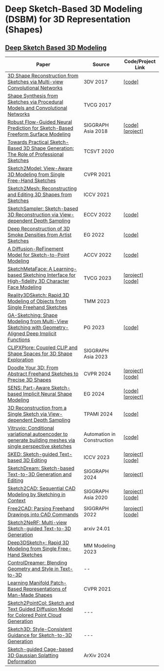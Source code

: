 # Deep Sketch-Based 3D Modeling (DSBM) for 3D Representation (Shapes)
## [Deep Sketch Based 3D Modeling](https://docs.google.com/spreadsheets/d/1uzk5veyd1NCjkYK5tiwvx1yG_2nv57keYSKqyuaprFk/edit?usp=sharing)

| Paper | Source | Code/Project Link  |
| --- | --- | --- |
| [3D Shape Reconstruction from Sketches via Multi-view Convolutional Networks](https://arxiv.org/pdf/1707.08390) | 3DV 2017 | [[code]](https://github.com/happylun/SketchModeling) |
| [Shape Synthesis from Sketches via Procedural Models and Convolutional Networks](http://www.meyumer.com/pdfs/shapepmconvnet.pdf) | TVCG 2017 |  |
| [Robust Flow-Guided Neural Prediction for Sketch-Based Freeform Surface Modeling](http://haopan.github.io/papers/SketchCNN.pdf) | SIGGRAPH Asia 2018 | [[code]](https://github.com/Enigma-li/SketchCNN) [[project]](http://haopan.github.io/sketchCNN.html) |
| [Towards Practical Sketch-Based 3D Shape Generation: The Role of Professional Sketches](https://ieeexplore.ieee.org/abstract/document/9272370) | TCSVT 2020 |  |
| [Sketch2Model: View-Aware 3D Modeling from Single Free-Hand Sketches](https://arxiv.org/abs/2105.06663) | CVPR 2021 |  |
| [Sketch2Mesh: Reconstructing and Editing 3D Shapes from Sketches](https://arxiv.org/abs/2104.00482v1) | ICCV 2021 |  |
| [SketchSampler: Sketch-based 3D Reconstruction via View-dependent Depth Sampling](https://arxiv.org/abs/2208.06880) | ECCV 2022 | [[code]](https://github.com/cjeen/sketchsampler) |
| [Deep Reconstruction of 3D Smoke Densities from Artist Sketches](https://hal.science/hal-03711264/file/paper1012_CRC.pdf) | EG 2022 | [[code]](https://github.com/byungsook/sketch2fluid) |
| [A Diffusion-ReFinement Model for Sketch-to-Point Modeling](https://openaccess.thecvf.com/content/ACCV2022/papers/Kong_A_Diffusion-ReFinement_Model_for_Sketch-to-Point_Modeling_ACCV_2022_paper.pdf)| ACCV 2022 | [[code]](https://github.com/Walterkd/diffusion-refine-sketch2point) |
| [SketchMetaFace: A Learning-based Sketching Interface for High-fidelity 3D Character Face Modeling](https://arxiv.org/abs/2307.00804)| TVCG 2023 | [[project]](https://zhongjinluo.github.io/SketchMetaFace/) [[code]](https://github.com/zhongjinluo/SketchMetaFace) |
| [Reality3DSketch: Rapid 3D Modeling of Objects from Single Freehand Sketches](https://arxiv.org/abs/2310.18148)| TMM 2023 |  |
| [GA-Sketching: Shape Modeling from Multi-View Sketching with Geometry-Aligned Deep Implicit Functions](https://doi.org/10.1111/cgf.14948)| PG 2023 | [[code]](https://github.com/LordLiang/GA-Sketching) |
| [CLIPXPlore: Coupled CLIP and Shape Spaces for 3D Shape Exploration](https://dl.acm.org/doi/10.1145/3610548.3618144) | SIGGRAPH Asia 2023 | |
| [Doodle Your 3D: From Abstract Freehand Sketches to Precise 3D Shapes](https://arxiv.org/abs/2312.04043)| CVPR 2024 | [[project]](https://hmrishavbandy.github.io/doodle23d/) [[code]](https://github.com/hmrishavbandy/dy3d) | 
| [SENS: Part-Aware Sketch-based Implicit Neural Shape Modeling](https://arxiv.org/abs/2306.06088)| EG 2024 | [[code]](https://github.com/AlexandreBinninger/SENS) [[project]](https://alexandrebinninger.com/SENS/) |
| [3D Reconstruction from a Single Sketch via View-dependent Depth Sampling](https://ieeexplore.ieee.org/abstract/document/10589301)| TPAMI 2024 | [[code]](https://github.com/cjeen/sketchsampler) |
| [Vitruvio: Conditional variational autoencoder to generate building meshes via single perspective sketches](https://www.sciencedirect.com/science/article/pii/S0926580524002346)| Automation in Construction | [[code]](https://github.com/CDInstitute/Vitruvio) |
| [SKED: Sketch-guided Text-based 3D Editing](https://arxiv.org/abs/2303.10735) | ICCV 2023 | [[project]](https://sked-paper.github.io/) [[code]](https://github.com/aryanmikaeili/SKED) |
| [SketchDream: Sketch-based Text-to-3D Generation and Editing](http://geometrylearning.com/SketchDream/) | SIGGRAPH 2024 | [[project]](http://geometrylearning.com/SketchDream/) |
| [Sketch2CAD: Sequential CAD Modeling by Sketching in Context](http://geometry.cs.ucl.ac.uk/projects/2020/sketch2cad/paper_docs/Sketch2CAD_SIGA_2020.pdf) | SIGGRAPH Asia 2020 | [[project]](http://geometry.cs.ucl.ac.uk/projects/2020/sketch2cad/) [[code]](https://github.com/Enigma-li/Sketch2CAD) |
| [Free2CAD: Parsing Freehand Drawings into CAD Commands](https://enigma-li.github.io/projects/free2cad/Free2CAD_SIG_2022.pdf) | SIGGRAPH 2022 | [[project]](http://geometry.cs.ucl.ac.uk/projects/2022/free2cad/) [[code]](https://github.com/Enigma-li/Free2CAD) |
| [Sketch2NeRF: Multi-view Sketch-guided Text-to-3D Generation](https://arxiv.org/abs/2401.14257) | arxiv 24.01 |  |
| [Deep3DSketch+: Rapid 3D Modeling from Single Free-Hand Sketches](https://link.springer.com/chapter/10.1007/978-3-031-27818-1_2) | MM Modeling 2023| |
| [ControlDreamer: Blending Geometry and Style in Text-to-3D](https://link.springer.com/chapter/10.1007/978-3-031-27818-1_2](https://arxiv.org/abs/2312.01129)) | -- | |
| [Learning Manifold Patch-Based Representations of Man-Made Shapes](https://openaccess.thecvf.com/content/ICCV2023/papers/Wu_Sketch_and_Text_Guided_Diffusion_Model_for_Colored_Point_Cloud_ICCV_2023_paper.pdf) | CVPR 2021 | |
| [Sketch2PointCol: Sketch and Text Guided Diffusion Model for Colored Point Cloud Generation](https://arxiv.org/abs/1906.12337) | --- | |
| [Sketch3D: Style-Consistent Guidance for Sketch-to-3D Generation](https://openreview.net/pdf?id=kEpfY7f4wU) | --- | |
| [Sketch-guided Cage-based 3D Gaussian Splatting Deformation](https://arxiv.org/abs/2411.12168) | ArXiv 2024 | |


